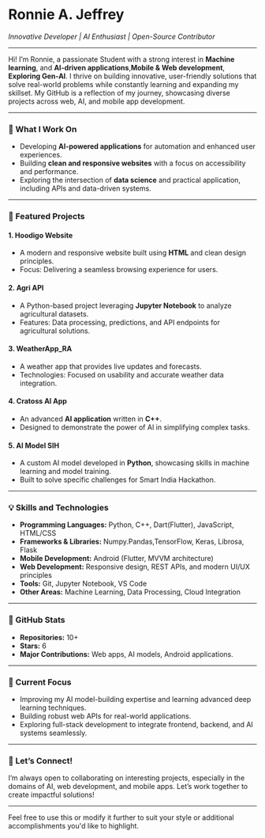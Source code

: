
# **Ronnie A. Jeffrey**  
*Innovative Developer | AI Enthusiast | Open-Source Contributor*

---

Hi! I’m Ronnie, a passionate Student with a strong interest in **Machine learning**, and **AI-driven applications**,**Mobile & Web development**, **Exploring Gen-AI**. I thrive on building innovative, user-friendly solutions that solve real-world problems while constantly learning and expanding my skillset. My GitHub is a reflection of my journey, showcasing diverse projects across web, AI, and mobile app development.

---

### **🔭 What I Work On**
- Developing **AI-powered applications** for automation and enhanced user experiences.
- Building **clean and responsive websites** with a focus on accessibility and performance.
- Exploring the intersection of **data science** and practical application, including APIs and data-driven systems.

---

### **🚀 Featured Projects**

#### 1. **Hoodigo Website**  
   - A modern and responsive website built using **HTML** and clean design principles.  
   - Focus: Delivering a seamless browsing experience for users.

#### 2. **Agri API**  
   - A Python-based project leveraging **Jupyter Notebook** to analyze agricultural datasets.  
   - Features: Data processing, predictions, and API endpoints for agricultural solutions.

#### 3. **WeatherApp_RA**  
   - A weather app that provides live updates and forecasts.  
   - Technologies: Focused on usability and accurate weather data integration.

#### 4. **Cratoss AI App**  
   - An advanced **AI application** written in **C++**.  
   - Designed to demonstrate the power of AI in simplifying complex tasks.

#### 5. **AI Model SIH**  
   - A custom AI model developed in **Python**, showcasing skills in machine learning and model training.  
   - Built to solve specific challenges for Smart India Hackathon.

---

### **💡 Skills and Technologies**

- **Programming Languages:** Python, C++, Dart(Flutter), JavaScript, HTML/CSS  
- **Frameworks & Libraries:** Numpy.Pandas,TensorFlow, Keras, Librosa, Flask  
- **Mobile Development:** Android (Flutter, MVVM architecture)  
- **Web Development:** Responsive design, REST APIs, and modern UI/UX principles  
- **Tools:** Git, Jupyter Notebook, VS Code  
- **Other Areas:** Machine Learning, Data Processing, Cloud Integration

---

### **🌟 GitHub Stats**

- **Repositories:** 10+  
- **Stars:** 6  
- **Major Contributions:** Web apps, AI models, Android applications.  

---

### **🌱 Current Focus**

- Improving my AI model-building expertise and learning advanced deep learning techniques.  
- Building robust web APIs for real-world applications.  
- Exploring full-stack development to integrate frontend, backend, and AI systems seamlessly.

---

### **🤝 Let’s Connect!**

I’m always open to collaborating on interesting projects, especially in the domains of AI, web development, and mobile apps. Let’s work together to create impactful solutions!  

---

Feel free to use this or modify it further to suit your style or additional accomplishments you'd like to highlight.
